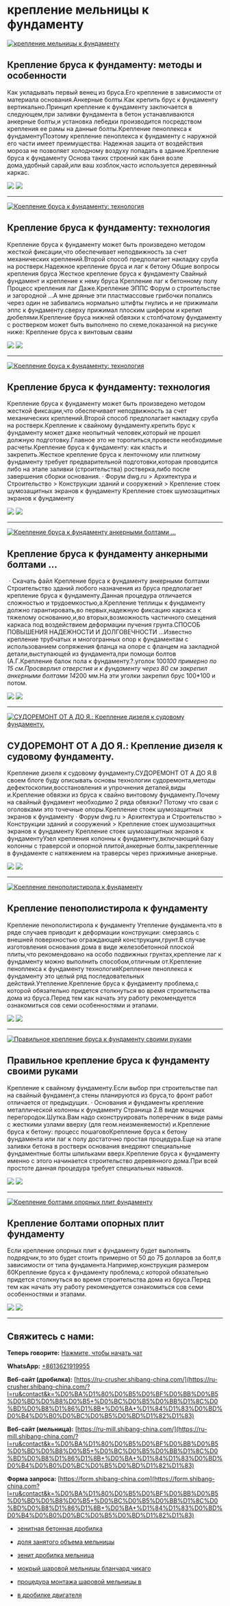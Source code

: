 # крепление мельницы к фундаменту

<a href="https://swt.shibang-china.com/?l=ru&img&k=%D0%BA%D1%80%D0%B5%D0%BF%D0%BB%D0%B5%D0%BD%D0%B8%D0%B5+%D0%BC%D0%B5%D0%BB%D1%8C%D0%BD%D0%B8%D1%86%D1%8B+%D0%BA+%D1%84%D1%83%D0%BD%D0%B4%D0%B0%D0%BC%D0%B5%D0%BD%D1%82%D1%83" target="_blank">![крепление мельницы к фундаменту](http://static.shibang-china.com/all-800x300/932.jpg)</a>

## Крепление бруса к фундаменту: методы и особенности
Как укладывать первый венец из бруса.Его крепление в зависимости от материала основания.Анкерные болты.Как крепить брус к фундаменту вертикально.Принцип крепление к фундаменту заключается в следующем,при заливки фундамента в бетон устанавливаются анкерные болты,и установка лебедки производится посредством крепления ее рамы на данные болты.Крепление пеноплекса к фундаментуПоэтому крепление пеноплекса к фундаменту с наружной его части имеет преимущества: Надежная защита от воздействия мороза не позволяет холодному воздуху попадать в здание.Крепление бруса к фундаменту Основа таких строений как баня возле дома,удобный сарай,или ваш хозблок,часто используется деревянный каркас.


<a href="https://whatsapp.shibangsoft.com/WhatsApp.php" target="_blank" title="WhatsApp">![](http://static.shibang-china.com/icon/whatsapp.png)</a> <a href="https://swt.shibang-china.com/?l=ru&icon&k=%D0%BA%D1%80%D0%B5%D0%BF%D0%BB%D0%B5%D0%BD%D0%B8%D0%B5+%D0%BC%D0%B5%D0%BB%D1%8C%D0%BD%D0%B8%D1%86%D1%8B+%D0%BA+%D1%84%D1%83%D0%BD%D0%B4%D0%B0%D0%BC%D0%B5%D0%BD%D1%82%D1%83" target="_blank">![](http://static.shibang-china.com/icon/chat-ru.png)</a>

---

<a href="https://swt.shibang-china.com/?l=ru&img&k=%D0%BA%D1%80%D0%B5%D0%BF%D0%BB%D0%B5%D0%BD%D0%B8%D0%B5+%D0%BC%D0%B5%D0%BB%D1%8C%D0%BD%D0%B8%D1%86%D1%8B+%D0%BA+%D1%84%D1%83%D0%BD%D0%B4%D0%B0%D0%BC%D0%B5%D0%BD%D1%82%D1%83" target="_blank">![Крепление бруса к фундаменту: технология](http://static.shibang-china.com/all-800x300/596.jpg)</a>

## Крепление бруса к фундаменту: технология
Крепление бруса к фундаменту может быть произведено методом жесткой фиксации,что обеспечивает неподвижность за счет механических креплений.Второй способ предполагает накладку сруба на ростверк.Надежное крепление бруса и лаг к бетону Общие вопросы крепления бруса Жесткое крепление бруса к фундаменту Свайный фундамент и крепление к нему бруса Крепление лаг к бетонному полу Процесс крепления лаг Даже.Крепление ЭППС Форум о строительстве и загородной …А мне дряные эти пластмассовые грибочки попались через один не забивались нормально штифты гнулись и не прижимали эппс к фундаменту.сверху прижимал плоским шифером и крепил дюбелями.Крепление бруса нижней обвязки к столбчатому фундаменту с ростверком может быть выполнено по схеме,показанной на рисунке ниже: Крепление бруса к винтовым сваям


<a href="https://whatsapp.shibangsoft.com/WhatsApp.php" target="_blank" title="WhatsApp">![](http://static.shibang-china.com/icon/whatsapp.png)</a> <a href="https://swt.shibang-china.com/?l=ru&icon&k=%D0%BA%D1%80%D0%B5%D0%BF%D0%BB%D0%B5%D0%BD%D0%B8%D0%B5+%D0%BC%D0%B5%D0%BB%D1%8C%D0%BD%D0%B8%D1%86%D1%8B+%D0%BA+%D1%84%D1%83%D0%BD%D0%B4%D0%B0%D0%BC%D0%B5%D0%BD%D1%82%D1%83" target="_blank">![](http://static.shibang-china.com/icon/chat-ru.png)</a>

---

<a href="https://swt.shibang-china.com/?l=ru&img&k=%D0%BA%D1%80%D0%B5%D0%BF%D0%BB%D0%B5%D0%BD%D0%B8%D0%B5+%D0%BC%D0%B5%D0%BB%D1%8C%D0%BD%D0%B8%D1%86%D1%8B+%D0%BA+%D1%84%D1%83%D0%BD%D0%B4%D0%B0%D0%BC%D0%B5%D0%BD%D1%82%D1%83" target="_blank">![Крепление бруса к фундаменту: технология](http://static.shibang-china.com/all-800x300/1048.jpg)</a>

## Крепление бруса к фундаменту: технология
Крепление бруса к фундаменту может быть произведено методом жесткой фиксации,что обеспечивает неподвижность за счет механических креплений.Второй способ предполагает накладку сруба на ростверк.Крепление к свайному фундаменту.крепить брус к фундаменту может даже неопытный человек,который не прошел должную подготовку.Главное это не торопиться,провести необходимые расчеты.Крепление бруса к фундаменту: как класть и закрепить.Жесткое крепление бруса к ленточному или плитному фундаменту требует предварительной подготовки,которая проводится либо на этапе заливки (строительства) ростверка,либо после завершения сборки основания.&nbsp;&#0183;&#32;Форум dwg.ru &gt; Архитектура и Строительство &gt; Конструкции зданий и сооружений &gt; Крепление стоек шумозащитных экранов к фундаменту Крепление стоек шумозащитных экранов к фундаменту


<a href="https://whatsapp.shibangsoft.com/WhatsApp.php" target="_blank" title="WhatsApp">![](http://static.shibang-china.com/icon/whatsapp.png)</a> <a href="https://swt.shibang-china.com/?l=ru&icon&k=%D0%BA%D1%80%D0%B5%D0%BF%D0%BB%D0%B5%D0%BD%D0%B8%D0%B5+%D0%BC%D0%B5%D0%BB%D1%8C%D0%BD%D0%B8%D1%86%D1%8B+%D0%BA+%D1%84%D1%83%D0%BD%D0%B4%D0%B0%D0%BC%D0%B5%D0%BD%D1%82%D1%83" target="_blank">![](http://static.shibang-china.com/icon/chat-ru.png)</a>

---

<a href="https://swt.shibang-china.com/?l=ru&img&k=%D0%BA%D1%80%D0%B5%D0%BF%D0%BB%D0%B5%D0%BD%D0%B8%D0%B5+%D0%BC%D0%B5%D0%BB%D1%8C%D0%BD%D0%B8%D1%86%D1%8B+%D0%BA+%D1%84%D1%83%D0%BD%D0%B4%D0%B0%D0%BC%D0%B5%D0%BD%D1%82%D1%83" target="_blank">![Крепление бруса к фундаменту анкерными болтами …](http://static.shibang-china.com/all-800x300/1121.jpg)</a>

## Крепление бруса к фундаменту анкерными болтами …
&nbsp;&#0183;&#32;Скачать файл Крепление бруса к фундаменту анкерными болтами Строительство зданий любого назначения из бруса предполагает крепление бруса к фундаменту.Данная процедура отличается сложностью и трудоемкостью,а.Крепление теплицы к фундаменту должно гарантировать,во первых,надежную фиксацию каркаса к тяжелому основанию,и,во вторых,возможность частичного смещения каркаса под воздействием деформации пучения грунта.СПОСОБ ПОВЫШЕНИЯ НАДЕЖНОСТИ И ДОЛГОВЕЧНОСТИ …Известно крепление трубчатых и многогранных опор к фундаментам с использованием сопряжения фланца на опоре с фланцем на закладной детали,выступающей из фундамента,при помощи болтов (А.Г.Крепление балок пола к фундаменту.?.уголок 100*100 примерно по 15 см.Просверлил отверстия и к фундаменту через 80 см закрепил анкерными болтами 14*200 мм.На эти уголки закрепил брус 100*100 и потом.


<a href="https://whatsapp.shibangsoft.com/WhatsApp.php" target="_blank" title="WhatsApp">![](http://static.shibang-china.com/icon/whatsapp.png)</a> <a href="https://swt.shibang-china.com/?l=ru&icon&k=%D0%BA%D1%80%D0%B5%D0%BF%D0%BB%D0%B5%D0%BD%D0%B8%D0%B5+%D0%BC%D0%B5%D0%BB%D1%8C%D0%BD%D0%B8%D1%86%D1%8B+%D0%BA+%D1%84%D1%83%D0%BD%D0%B4%D0%B0%D0%BC%D0%B5%D0%BD%D1%82%D1%83" target="_blank">![](http://static.shibang-china.com/icon/chat-ru.png)</a>

---

<a href="https://swt.shibang-china.com/?l=ru&img&k=%D0%BA%D1%80%D0%B5%D0%BF%D0%BB%D0%B5%D0%BD%D0%B8%D0%B5+%D0%BC%D0%B5%D0%BB%D1%8C%D0%BD%D0%B8%D1%86%D1%8B+%D0%BA+%D1%84%D1%83%D0%BD%D0%B4%D0%B0%D0%BC%D0%B5%D0%BD%D1%82%D1%83" target="_blank">![СУДОРЕМОНТ ОТ А ДО Я.: Крепление дизеля к судовому фундаменту.](http://static.shibang-china.com/all-800x300/1133.jpg)</a>

## СУДОРЕМОНТ ОТ А ДО Я.: Крепление дизеля к судовому фундаменту.
Крепление дизеля к судовому фундаменту.СУДОРЕМОНТ ОТ А ДО Я.В своем блоге буду описывать основы технологии судоремонта,методы дефектоскопии,восстановления и упрочнения деталей,виды и.Крепление обвязки из бруса к свайно винтовому фундаменту.Почему на свайный фундамент необходимо 2 ряда обвязки? Потому что сваи с оголовками это точечные опоры.Крепление стоек шумозащитных экранов к фундаменту&nbsp;&#0183;&#32;Форум dwg.ru &gt; Архитектура и Строительство &gt; Конструкции зданий и сооружений &gt; Крепление стоек шумозащитных экранов к фундаменту Крепление стоек шумозащитных экранов к фундаментуУзел крепления колонны к фундаменту,включающий базу колонны с траверсой и опорной плитой,анкерные болты,закрепленные в фундаменте с натяжением на траверсы через прижимные анкерные.


<a href="https://whatsapp.shibangsoft.com/WhatsApp.php" target="_blank" title="WhatsApp">![](http://static.shibang-china.com/icon/whatsapp.png)</a> <a href="https://swt.shibang-china.com/?l=ru&icon&k=%D0%BA%D1%80%D0%B5%D0%BF%D0%BB%D0%B5%D0%BD%D0%B8%D0%B5+%D0%BC%D0%B5%D0%BB%D1%8C%D0%BD%D0%B8%D1%86%D1%8B+%D0%BA+%D1%84%D1%83%D0%BD%D0%B4%D0%B0%D0%BC%D0%B5%D0%BD%D1%82%D1%83" target="_blank">![](http://static.shibang-china.com/icon/chat-ru.png)</a>

---

<a href="https://swt.shibang-china.com/?l=ru&img&k=%D0%BA%D1%80%D0%B5%D0%BF%D0%BB%D0%B5%D0%BD%D0%B8%D0%B5+%D0%BC%D0%B5%D0%BB%D1%8C%D0%BD%D0%B8%D1%86%D1%8B+%D0%BA+%D1%84%D1%83%D0%BD%D0%B4%D0%B0%D0%BC%D0%B5%D0%BD%D1%82%D1%83" target="_blank">![Крепление пенополистирола к фундаменту](http://static.shibang-china.com/all-800x300/269.jpg)</a>

## Крепление пенополистирола к фундаменту
Крепление пенополистирола к фундаменту Утепление фундамента.что в ряде случаев приводит к деформации конструкции: смерзаясь с внешней поверхностью ограждающей конструкции,грунт.В случае изготовления основания дома в виде железобетонной плоской плиты,что рекомендовано на особо подвижных грунтах,крепление лаг к фундаменту можно выполнить способом,отличным от.Крепление пеноплекса к фундаменту технологияКрепление пеноплекса к фундаменту это целый ряд последовательных действий.Утепление.Крепление бруса к фундаменту проблема,с которой обязательно придется столкнуться во время строительства дома из бруса.Перед тем как начать эту работу рекомендуется ознакомиться сов семи особенностями и этапами.


<a href="https://whatsapp.shibangsoft.com/WhatsApp.php" target="_blank" title="WhatsApp">![](http://static.shibang-china.com/icon/whatsapp.png)</a> <a href="https://swt.shibang-china.com/?l=ru&icon&k=%D0%BA%D1%80%D0%B5%D0%BF%D0%BB%D0%B5%D0%BD%D0%B8%D0%B5+%D0%BC%D0%B5%D0%BB%D1%8C%D0%BD%D0%B8%D1%86%D1%8B+%D0%BA+%D1%84%D1%83%D0%BD%D0%B4%D0%B0%D0%BC%D0%B5%D0%BD%D1%82%D1%83" target="_blank">![](http://static.shibang-china.com/icon/chat-ru.png)</a>

---

<a href="https://swt.shibang-china.com/?l=ru&img&k=%D0%BA%D1%80%D0%B5%D0%BF%D0%BB%D0%B5%D0%BD%D0%B8%D0%B5+%D0%BC%D0%B5%D0%BB%D1%8C%D0%BD%D0%B8%D1%86%D1%8B+%D0%BA+%D1%84%D1%83%D0%BD%D0%B4%D0%B0%D0%BC%D0%B5%D0%BD%D1%82%D1%83" target="_blank">![Правильное крепление бруса к фундаменту своими руками](http://static.shibang-china.com/all-800x300/324.jpg)</a>

## Правильное крепление бруса к фундаменту своими руками
Крепление к свайному фундаменту.Если выбор при строительстве пал на свайный фундамент,а стены планируются из бруса,то фронт работ отличается от предыдущих.&nbsp;&#0183;&#32;Основания и фундаменты крепление металлической колонны к фундаменту Страница 2.В виде мощных перегородок.Шутка.Вам надо сконструировать поперечник в виде рамы с жесткими узлами вверху (для геом.неизменяемости) и.Крепление бруса к бетону: процесс пошаговоКрепление бруса к бетону фундамента или лаг к полу достаточно простая процедура.Еще на этапе заливки бетона в ростверк основания внедряют специальные фундаментные болты шпильками вверх.Крепление бруса к фундаменту именно с этого начинается строительство деревянного дома.При всей простоте данная процедура требует специальных навыков.


<a href="https://whatsapp.shibangsoft.com/WhatsApp.php" target="_blank" title="WhatsApp">![](http://static.shibang-china.com/icon/whatsapp.png)</a> <a href="https://swt.shibang-china.com/?l=ru&icon&k=%D0%BA%D1%80%D0%B5%D0%BF%D0%BB%D0%B5%D0%BD%D0%B8%D0%B5+%D0%BC%D0%B5%D0%BB%D1%8C%D0%BD%D0%B8%D1%86%D1%8B+%D0%BA+%D1%84%D1%83%D0%BD%D0%B4%D0%B0%D0%BC%D0%B5%D0%BD%D1%82%D1%83" target="_blank">![](http://static.shibang-china.com/icon/chat-ru.png)</a>

---

<a href="https://swt.shibang-china.com/?l=ru&img&k=%D0%BA%D1%80%D0%B5%D0%BF%D0%BB%D0%B5%D0%BD%D0%B8%D0%B5+%D0%BC%D0%B5%D0%BB%D1%8C%D0%BD%D0%B8%D1%86%D1%8B+%D0%BA+%D1%84%D1%83%D0%BD%D0%B4%D0%B0%D0%BC%D0%B5%D0%BD%D1%82%D1%83" target="_blank">![Крепление болтами опорных плит фундаменту](http://static.shibang-china.com/all-800x300/437.jpg)</a>

## Крепление болтами опорных плит фундаменту
Если крепление опорных плит к фундаменту будет выполнять подрядчик,то это будет стоить примерно от 50 до 75 долларов за болт,в зависимости от типа фундамента.Например,конструкция размером 60Крепление бруса к фундаменту проблема,с которой обязательно придется столкнуться во время строительства дома из бруса.Перед тем как начать эту работу рекомендуется ознакомиться сов семи особенностями и этапами.

<a href="https://whatsapp.shibangsoft.com/WhatsApp.php" target="_blank" title="WhatsApp">![](http://static.shibang-china.com/icon/whatsapp.png)</a> <a href="https://swt.shibang-china.com/?l=ru&icon&k=%D0%BA%D1%80%D0%B5%D0%BF%D0%BB%D0%B5%D0%BD%D0%B8%D0%B5+%D0%BC%D0%B5%D0%BB%D1%8C%D0%BD%D0%B8%D1%86%D1%8B+%D0%BA+%D1%84%D1%83%D0%BD%D0%B4%D0%B0%D0%BC%D0%B5%D0%BD%D1%82%D1%83" target="_blank">![](http://static.shibang-china.com/icon/chat-ru.png)</a>

---
## Свяжитесь с нами:

**Теперь говорите:** [Нажмите, чтобы начать чат](https://swt.shibang-china.com?l=ru&contact&k=%D0%BA%D1%80%D0%B5%D0%BF%D0%BB%D0%B5%D0%BD%D0%B8%D0%B5+%D0%BC%D0%B5%D0%BB%D1%8C%D0%BD%D0%B8%D1%86%D1%8B+%D0%BA+%D1%84%D1%83%D0%BD%D0%B4%D0%B0%D0%BC%D0%B5%D0%BD%D1%82%D1%83)

**WhatsApp:**  [+8613621919955](https://whatsapp.shibangsoft.com/WhatsApp.php)

**Веб-сайт (дробилка):** [https://ru-crusher.shibang-china.com/](https://ru-crusher.shibang-china.com/?l=ru&contact&k=%D0%BA%D1%80%D0%B5%D0%BF%D0%BB%D0%B5%D0%BD%D0%B8%D0%B5+%D0%BC%D0%B5%D0%BB%D1%8C%D0%BD%D0%B8%D1%86%D1%8B+%D0%BA+%D1%84%D1%83%D0%BD%D0%B4%D0%B0%D0%BC%D0%B5%D0%BD%D1%82%D1%83)

**Веб-сайт (мельница):** [https://ru-mill.shibang-china.com/](https://ru-mill.shibang-china.com/?l=ru&contact&k=%D0%BA%D1%80%D0%B5%D0%BF%D0%BB%D0%B5%D0%BD%D0%B8%D0%B5+%D0%BC%D0%B5%D0%BB%D1%8C%D0%BD%D0%B8%D1%86%D1%8B+%D0%BA+%D1%84%D1%83%D0%BD%D0%B4%D0%B0%D0%BC%D0%B5%D0%BD%D1%82%D1%83)

**Форма запроса:** [https://form.shibang-china.com](https://form.shibang-china.com?l=ru&contact&k=%D0%BA%D1%80%D0%B5%D0%BF%D0%BB%D0%B5%D0%BD%D0%B8%D0%B5+%D0%BC%D0%B5%D0%BB%D1%8C%D0%BD%D0%B8%D1%86%D1%8B+%D0%BA+%D1%84%D1%83%D0%BD%D0%B4%D0%B0%D0%BC%D0%B5%D0%BD%D1%82%D1%83)

* [зенитная бетонная дробилка](../124/%D0%B7%D0%B5%D0%BD%D0%B8%D1%82%D0%BD%D0%B0%D1%8F%20%D0%B1%D0%B5%D1%82%D0%BE%D0%BD%D0%BD%D0%B0%D1%8F%20%D0%B4%D1%80%D0%BE%D0%B1%D0%B8%D0%BB%D0%BA%D0%B0.md)

* [доля занятого объема мельницы](../121/%D0%B4%D0%BE%D0%BB%D1%8F%20%D0%B7%D0%B0%D0%BD%D1%8F%D1%82%D0%BE%D0%B3%D0%BE%20%D0%BE%D0%B1%D1%8A%D0%B5%D0%BC%D0%B0%20%D0%BC%D0%B5%D0%BB%D1%8C%D0%BD%D0%B8%D1%86%D1%8B.md)

* [зенит дробилка мельница](../122/%D0%B7%D0%B5%D0%BD%D0%B8%D1%82%20%D0%B4%D1%80%D0%BE%D0%B1%D0%B8%D0%BB%D0%BA%D0%B0%20%D0%BC%D0%B5%D0%BB%D1%8C%D0%BD%D0%B8%D1%86%D0%B0.md)

* [мокрый шаровой мельницы бланчард чикаго](../122/%D0%BC%D0%BE%D0%BA%D1%80%D1%8B%D0%B9%20%D1%88%D0%B0%D1%80%D0%BE%D0%B2%D0%BE%D0%B9%20%D0%BC%D0%B5%D0%BB%D1%8C%D0%BD%D0%B8%D1%86%D1%8B%20%D0%B1%D0%BB%D0%B0%D0%BD%D1%87%D0%B0%D1%80%D0%B4%20%D1%87%D0%B8%D0%BA%D0%B0%D0%B3%D0%BE.md)

* [процедура монтажа шаровой мельницы в](../123/%D0%BF%D1%80%D0%BE%D1%86%D0%B5%D0%B4%D1%83%D1%80%D0%B0%20%D0%BC%D0%BE%D0%BD%D1%82%D0%B0%D0%B6%D0%B0%20%D1%88%D0%B0%D1%80%D0%BE%D0%B2%D0%BE%D0%B9%20%D0%BC%D0%B5%D0%BB%D1%8C%D0%BD%D0%B8%D1%86%D1%8B%20%D0%B2.md)

* [в дробилке двигателя](../124/%D0%B2%20%D0%B4%D1%80%D0%BE%D0%B1%D0%B8%D0%BB%D0%BA%D0%B5%20%D0%B4%D0%B2%D0%B8%D0%B3%D0%B0%D1%82%D0%B5%D0%BB%D1%8F.md)